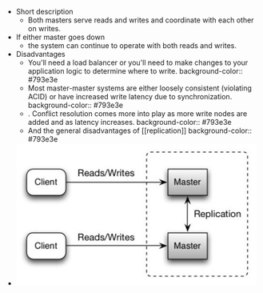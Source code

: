 - Short description
	- Both masters serve reads and writes and coordinate with each other on writes.
- If either master goes down
	- the system can continue to operate with both reads and writes.
- Disadvantages
	- You'll need a load balancer or you'll need to make changes to your application logic to determine where to write.
	  background-color:: #793e3e
	- Most master-master systems are <span class="hl-neutral-01">either loosely consistent (violating ACID) or have increased write latency due to synchronization</span>.
	  background-color:: #793e3e
	- . <span class="hl-neutral-01">Conflict resolution</span> comes more into play as more write nodes are added and as latency increases.
	  background-color:: #793e3e
	- And the general disadvantages of [[replication]]
	  background-color:: #793e3e
- ![image.png](../assets/image_1652377391395_0.png)